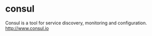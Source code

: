 # consul
Consul is a tool for service discovery, monitoring and configuration.  http://www.consul.io
